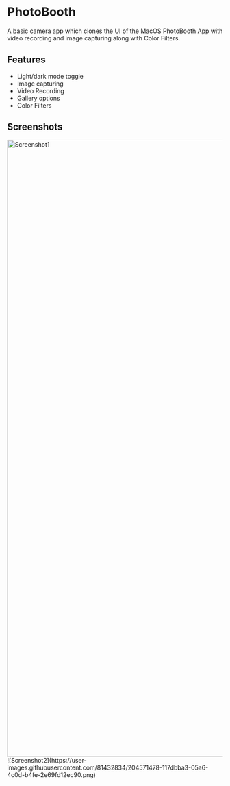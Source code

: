 # PhotoBooth

A basic camera app which clones the UI of the MacOS PhotoBooth App with video recording and image capturing along with Color Filters.

## Features

-   Light/dark mode toggle
-   Image capturing
-   Video Recording
-   Gallery options
-   Color Filters

## Screenshots

<!-- ![App Screenshot](./screenshots/Screenshot1.png)
![App Screenshot](./screenshots/Screenshot2.png) -->

<img width="1440" alt="Screenshot1" src="https://user-images.githubusercontent.com/81432834/204571327-19d5008d-1610-403b-a5b2-0ceedcc0712b.png">
![Screenshot2](https://user-images.githubusercontent.com/81432834/204571478-117dbba3-05a6-4c0d-b4fe-2e69fd12ec90.png)
